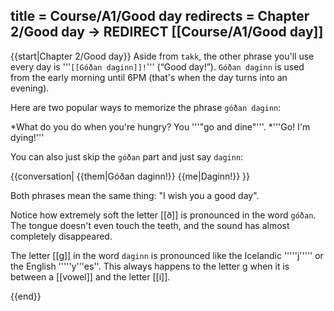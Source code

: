 title = Course/A1/Good day
redirects = Chapter 2/Good day -> REDIRECT [[Course/A1/Good day]]
---

{{start|Chapter 2/Good day}}
Aside from `takk`, the other phrase you'll use every day is '''`[[Góðan daginn]]!`''' (“Good day!”). `Góðan daginn` is used from the early morning until 6PM (that's when the day turns into an evening).

Here are two popular ways to memorize the phrase `góðan daginn`:

*What do you do when you're hungry? You '''"go and dine"'''.
*'''Go! I'm dying!'''

You can also just skip the `góðan` part and just say `daginn`:

{{conversation|
{{them|Góðan daginn!}}
{{me|Daginn!}}
}}

Both phrases mean the same thing: "I wish you a good day".

Notice how extremely soft the letter [[ð]] is pronounced in the word `góðan`. The tongue doesn't even touch the teeth, and the sound has almost completely disappeared.

The letter [[g]] in the word `daginn` is pronounced like  the Icelandic '''''j''''' or the English '''''y'''es''. This always happens to the letter g when it is between a [[vowel]] and the letter [[i]].

{{end}}